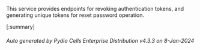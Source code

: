 






This service provides endpoints for revoking authentication tokens, and generating unique tokens for reset password operation.

[:summary]

###### Auto generated by Pydio Cells Enterprise Distribution v4.3.3 on 8-Jan-2024
